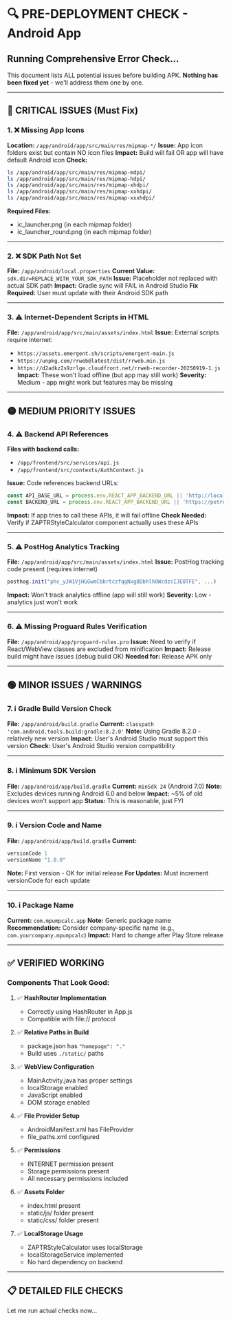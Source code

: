 # 🔍 PRE-DEPLOYMENT CHECK - Android App

## Running Comprehensive Error Check...

This document lists ALL potential issues before building APK.
**Nothing has been fixed yet** - we'll address them one by one.

---

## 🔴 CRITICAL ISSUES (Must Fix)

### 1. ❌ Missing App Icons
**Location:** `/app/android/app/src/main/res/mipmap-*/`
**Issue:** App icon folders exist but contain NO icon files
**Impact:** Build will fail OR app will have default Android icon
**Check:**
```bash
ls /app/android/app/src/main/res/mipmap-mdpi/
ls /app/android/app/src/main/res/mipmap-hdpi/
ls /app/android/app/src/main/res/mipmap-xhdpi/
ls /app/android/app/src/main/res/mipmap-xxhdpi/
ls /app/android/app/src/main/res/mipmap-xxxhdpi/
```
**Required Files:**
- ic_launcher.png (in each mipmap folder)
- ic_launcher_round.png (in each mipmap folder)

---

### 2. ❌ SDK Path Not Set
**File:** `/app/android/local.properties`
**Current Value:** `sdk.dir=REPLACE_WITH_YOUR_SDK_PATH`
**Issue:** Placeholder not replaced with actual SDK path
**Impact:** Gradle sync will FAIL in Android Studio
**Fix Required:** User must update with their Android SDK path

---

### 3. ⚠️ Internet-Dependent Scripts in HTML
**File:** `/app/android/app/src/main/assets/index.html`
**Issue:** External scripts require internet:
- `https://assets.emergent.sh/scripts/emergent-main.js`
- `https://unpkg.com/rrweb@latest/dist/rrweb.min.js`
- `https://d2adkz2s9zrlge.cloudfront.net/rrweb-recorder-20250919-1.js`
**Impact:** These won't load offline (but app may still work)
**Severity:** Medium - app might work but features may be missing

---

## 🟡 MEDIUM PRIORITY ISSUES

### 4. ⚠️ Backend API References
**Files with backend calls:**
- `/app/frontend/src/services/api.js`
- `/app/frontend/src/contexts/AuthContext.js`

**Issue:** Code references backend URLs:
```javascript
const API_BASE_URL = process.env.REACT_APP_BACKEND_URL || 'http://localhost:8001';
const BACKEND_URL = process.env.REACT_APP_BACKEND_URL || 'https://petrol-calc-1.preview.emergentagent.com';
```
**Impact:** If app tries to call these APIs, it will fail offline
**Check Needed:** Verify if ZAPTRStyleCalculator component actually uses these APIs

---

### 5. ⚠️ PostHog Analytics Tracking
**File:** `/app/android/app/src/main/assets/index.html`
**Issue:** PostHog tracking code present (requires internet)
```javascript
posthog.init("phc_yJW1VjHGGwmCbbrtczfqqNxgBDbhlhOWcdzcIJEOTFE", ...)
```
**Impact:** Won't track analytics offline (app will still work)
**Severity:** Low - analytics just won't work

---

### 6. ⚠️ Missing Proguard Rules Verification
**File:** `/app/android/app/proguard-rules.pro`
**Issue:** Need to verify if React/WebView classes are excluded from minification
**Impact:** Release build might have issues (debug build OK)
**Needed for:** Release APK only

---

## 🟢 MINOR ISSUES / WARNINGS

### 7. ℹ️ Gradle Build Version Check
**File:** `/app/android/build.gradle`
**Current:** `classpath 'com.android.tools.build:gradle:8.2.0'`
**Note:** Using Gradle 8.2.0 - relatively new version
**Impact:** User's Android Studio must support this version
**Check:** User's Android Studio version compatibility

---

### 8. ℹ️ Minimum SDK Version
**File:** `/app/android/app/build.gradle`
**Current:** `minSdk 24` (Android 7.0)
**Note:** Excludes devices running Android 6.0 and below
**Impact:** ~5% of old devices won't support app
**Status:** This is reasonable, just FYI

---

### 9. ℹ️ Version Code and Name
**File:** `/app/android/app/build.gradle`
**Current:**
```gradle
versionCode 1
versionName "1.0.0"
```
**Note:** First version - OK for initial release
**For Updates:** Must increment versionCode for each update

---

### 10. ℹ️ Package Name
**Current:** `com.mpumpcalc.app`
**Note:** Generic package name
**Recommendation:** Consider company-specific name (e.g., `com.yourcompany.mpumpcalc`)
**Impact:** Hard to change after Play Store release

---

## ✅ VERIFIED WORKING

### Components That Look Good:

1. ✅ **HashRouter Implementation**
   - Correctly using HashRouter in App.js
   - Compatible with file:// protocol

2. ✅ **Relative Paths in Build**
   - package.json has `"homepage": "."`
   - Build uses `./static/` paths

3. ✅ **WebView Configuration**
   - MainActivity.java has proper settings
   - localStorage enabled
   - JavaScript enabled
   - DOM storage enabled

4. ✅ **File Provider Setup**
   - AndroidManifest.xml has FileProvider
   - file_paths.xml configured

5. ✅ **Permissions**
   - INTERNET permission present
   - Storage permissions present
   - All necessary permissions included

6. ✅ **Assets Folder**
   - index.html present
   - static/js/ folder present
   - static/css/ folder present

7. ✅ **LocalStorage Usage**
   - ZAPTRStyleCalculator uses localStorage
   - localStorageService implemented
   - No hard dependency on backend

---

## 📋 DETAILED FILE CHECKS

Let me run actual checks now...
